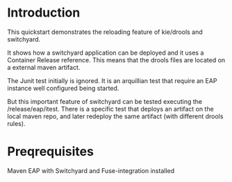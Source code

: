Introduction
============
This quickstart demonstrates the reloading feature of kie/drools and switchyard.

It shows how a switchyard application can be deployed and it uses a Container Release reference. This means that the drools files are located on a external maven artifact.

The Junit test initially is ignored. It is an arquillian test that require an EAP instance well configured being started.

But this important feature of switchyard can be tested executing the /release/eap/itest. There is a specific test that deploys an artifact on the local maven repo, and later redeploy the same artifact (with different drools rules).

Preqrequisites 
==============
Maven
EAP with Switchyard and Fuse-integration installed


